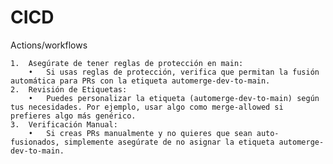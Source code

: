 # CICD
Actions/workflows


	1.	Asegúrate de tener reglas de protección en main:
	    •	Si usas reglas de protección, verifica que permitan la fusión automática para PRs con la etiqueta automerge-dev-to-main.
	2.	Revisión de Etiquetas:
	    •	Puedes personalizar la etiqueta (automerge-dev-to-main) según tus necesidades. Por ejemplo, usar algo como merge-allowed si prefieres algo más genérico.
	3.	Verificación Manual:
	    •	Si creas PRs manualmente y no quieres que sean auto-fusionados, simplemente asegúrate de no asignar la etiqueta automerge-dev-to-main.